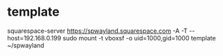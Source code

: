 # template


squarespace-server https://spwayland.squarespace.com -A -T --host=192.168.0.199
sudo mount -t vboxsf -o uid=1000,gid=1000 template ~/spwayland